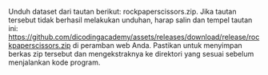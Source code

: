 Unduh dataset dari tautan berikut: rockpaperscissors.zip. Jika tautan tersebut tidak berhasil melakukan unduhan, harap salin dan tempel tautan ini: https://github.com/dicodingacademy/assets/releases/download/release/rockpaperscissors.zip di peramban web Anda. Pastikan untuk menyimpan berkas zip tersebut dan mengekstraknya ke direktori yang sesuai sebelum menjalankan kode program.